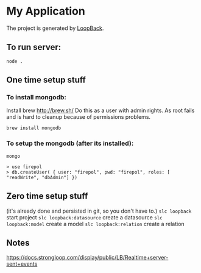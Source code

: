# My Application

The project is generated by [LoopBack](http://loopback.io).

## To run server:
`node .`

## One time setup stuff

### To install mongodb:
  Install brew  http://brew.sh/
  Do this as a user with admin rights.  As root fails and is hard to
  cleanup because of permissions problems.

`brew install mongodb`

### To setup the mongodb (after its installed):
`mongo`
```
> use firepol
> db.createUser( { user: "firepol", pwd: "firepol", roles: [ "readWrite", "dbAdmin"] })
```

## Zero time setup stuff
(it's already done and persisted in git, so you don't have to.)
`slc loopback` start project
`slc loopback:datasource` create a datasource
`slc loopback:model` create a model 
`slc loopback:relation` create a relation

## Notes
https://docs.strongloop.com/display/public/LB/Realtime+server-sent+events
